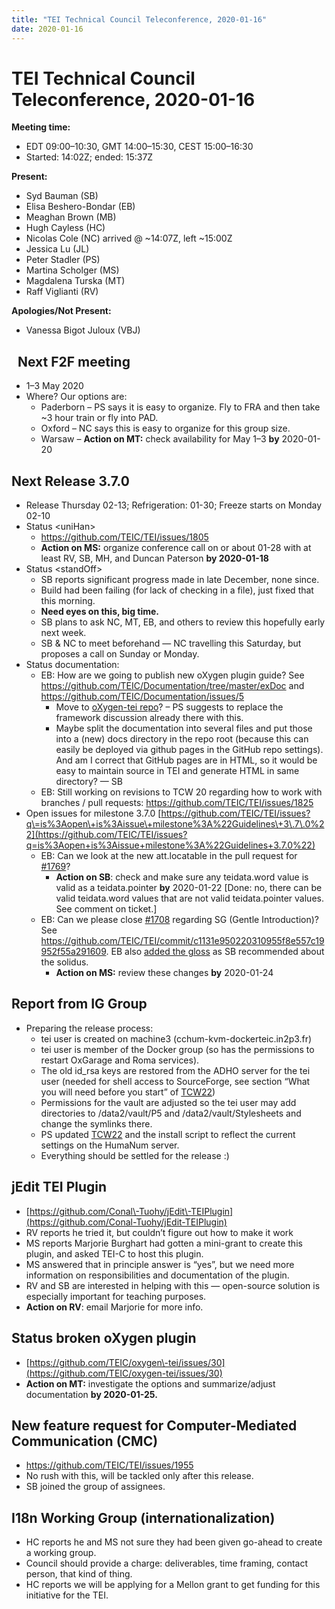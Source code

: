 ```yaml
---
title: "TEI Technical Council Teleconference, 2020-01-16"
date: 2020-01-16
---
```

# TEI Technical Council Teleconference, 2020-01-16
**Meeting time:**


* EDT 09:00–10:30, GMT 14:00–15:30, CEST 15:00–16:30
* Started: 14:02Z; ended: 15:37Z


**Present:**
* Syd Bauman (SB)
* Elisa Beshero\-Bondar (EB)
* Meaghan Brown (MB)
* Hugh Cayless (HC)
* Nicolas Cole (NC) arrived @ \~14:07Z, left \~15:00Z
* Jessica Lu (JL)
* Peter Stadler (PS)
* Martina Scholger (MS)
* Magdalena Turska (MT)
* Raff Viglianti (RV)


**Apologies/Not Present:**
* Vanessa Bigot Juloux (VBJ)


 
Next F2F meeting
----------------


* 1–3 May 2020
* Where? Our options are:
	+ Paderborn – PS says it is easy to organize. Fly to FRA and then take \~3 hour train or fly into PAD.
	+ Oxford – NC says this is easy to organize for this group size.
	+ Warsaw – **Action on MT:** check availability for May 1–3 **by** 2020\-01\-20


Next Release 3\.7\.0
--------------------


* Release Thursday 02\-13; Refrigeration: 01\-30; Freeze starts on Monday 02\-10
* Status \<uniHan\>
	+ <https://github.com/TEIC/TEI/issues/1805>
	+ **Action on MS:** organize conference call on or about 01\-28 with at least RV, SB, MH, and Duncan Paterson **by 2020\-01\-18**
* Status \<standOff\>
	+ SB reports significant progress made in late December, none since.
	+ Build had been failing (for lack of checking in a file), just fixed that this morning.
	+ **Need eyes on this, big time.**
	+ SB plans to ask NC, MT, EB, and others to review this hopefully early next week.
	+ SB \& NC to meet beforehand — NC travelling this Saturday, but proposes a call on Sunday or Monday.
* Status documentation:
	+ EB: How are we going to publish new oXygen plugin guide? See <https://github.com/TEIC/Documentation/tree/master/exDoc> and <https://github.com/TEIC/Documentation/issues/5>
		- Move to [oXygen\-tei repo](https://github.com/TEIC/oxygen-tei)? – PS suggests to replace the framework discussion already there with this.
		- Maybe split the documentation into several files and put those into a (new) docs directory in the repo root (because this can easily be deployed via github pages in the GitHub repo settings). And am I correct that GitHub pages are in HTML, so it would be easy to maintain source in TEI and generate HTML in same directory? — SB
	+ EB: Still working on revisions to TCW 20 regarding how to work with branches / pull requests: <https://github.com/TEIC/TEI/issues/1825>
* Open issues for milestone 3\.7\.0 [https://github.com/TEIC/TEI/issues?q\=is%3Aopen\+is%3Aissue\+milestone%3A%22Guidelines\+3\.7\.0%22](https://github.com/TEIC/TEI/issues?q=is%3Aopen+is%3Aissue+milestone%3A%22Guidelines+3.7.0%22)
	+ EB: Can we look at the new att.locatable in the pull request for [\#1769](https://github.com/TEIC/TEI/issues/1769)?
		- **Action on SB**: check and make sure any teidata.word value is valid as a teidata.pointer **by** 2020\-01\-22 \[Done: no, there can be valid teidata.word values that are not valid teidata.pointer values. See comment on ticket.]
	+ EB: Can we please close [\#1708](https://github.com/TEIC/TEI/issues/1708) regarding SG (Gentle Introduction)? See <https://github.com/TEIC/TEI/commit/c1131e950220310955f8e557c19952f55a291609>. EB also [added the gloss](https://github.com/TEIC/TEI/commit/4f1f1f51fa6803b24a63999bb68823064f78b22e) as SB recommended about the solidus.
		- **Action on MS:** review these changes **by** 2020\-01\-24


Report from IG Group
--------------------


* Preparing the release process:
	+ tei user is created on machine3 (cchum\-kvm\-dockerteic.in2p3\.fr)
	+ tei user is member of the Docker group (so has the permissions to restart OxGarage and Roma services).
	+ The old id\_rsa keys are restored from the ADHO server for the tei user (needed for shell access to SourceForge, see section “What you will need before you start” of [TCW22](http://teic.github.io/TCW/tcw22.html))
	+ Permissions for the vault are adjusted so the tei user may add directories to /data2/vault/P5 and /data2/vault/Stylesheets and change the symlinks there.
	+ PS updated [TCW22](http://teic.github.io/TCW/tcw22.html) and the install script to reflect the current settings on the HumaNum server.
	+ Everything should be settled for the release :)


jEdit TEI Plugin
----------------


* [https://github.com/Conal\-Tuohy/jEdit\-TEIPlugin](https://github.com/Conal-Tuohy/jEdit-TEIPlugin)
* RV reports he tried it, but couldn’t figure out how to make it work
* MS reports Marjorie Burghart had gotten a mini\-grant to create this plugin, and asked TEI\-C to host this plugin.
* MS answered that in principle answer is “yes”, but we need more information on responsibilities and documentation of the plugin.
* RV and SB are interested in helping with this — open\-source solution is especially important for teaching purposes.
* **Action on RV**: email Marjorie for more info.


Status broken oXygen plugin
---------------------------


* [https://github.com/TEIC/oxygen\-tei/issues/30](https://github.com/TEIC/oxygen-tei/issues/30)
* **Action on MT:** investigate the options and summarize/adjust documentation **by 2020\-01\-25\.**


New feature request for Computer\-Mediated Communication (CMC)
--------------------------------------------------------------


* <https://github.com/TEIC/TEI/issues/1955>
* No rush with this, will be tackled only after this release.
* SB joined the group of assignees.


I18n Working Group (internationalization)
-----------------------------------------


* HC reports he and MS not sure they had been given go\-ahead to create a working group.
* Council should provide a charge: deliverables, time framing, contact person, that kind of thing.
* HC reports we will be applying for a Mellon grant to get funding for this initiative for the TEI.
